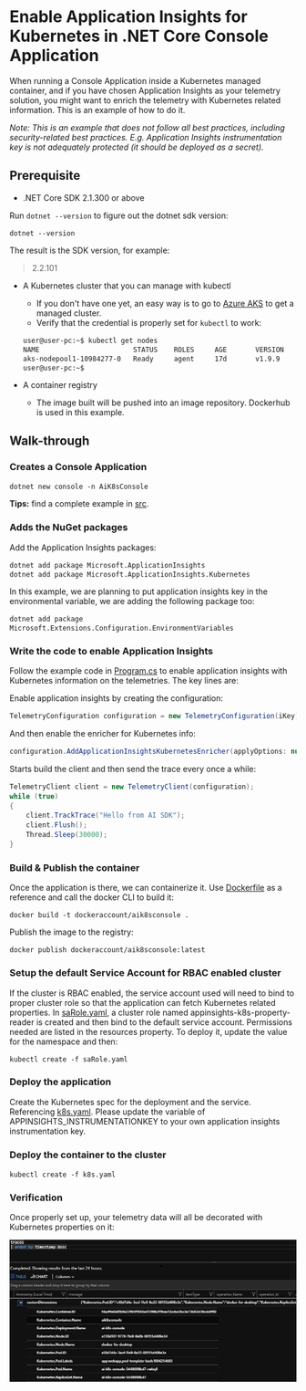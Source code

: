# Enable Application Insights for Kubernetes in .NET Core Console Application

When running a Console Application inside a Kubernetes managed container, and if you have chosen Application Insights as your telemetry solution, you might want to enrich the telemetry with Kubernetes related information. This is an example of how to do it.

_Note: This is an example that does not follow all best practices, including security-related best practices. E.g. Application Insights instrumentation key is not adequately protected (it should be deployed as a secret)._

## Prerequisite

* .NET Core SDK 2.1.300 or above

Run `dotnet --version` to figure out the dotnet sdk version:

```shell
dotnet --version
```

The result is the SDK version, for example:
> 2.2.101

* A Kubernetes cluster that you can manage with kubectl

  * If you don't have one yet, an easy way is to go to [Azure AKS](https://docs.microsoft.com/en-us/azure/aks/) to get a managed cluster.
  * Verify that the credential is properly set for `kubectl` to work:

  ```shell
  user@user-pc:~$ kubectl get nodes
  NAME                       STATUS    ROLES     AGE       VERSION
  aks-nodepool1-10984277-0   Ready     agent     17d       v1.9.9
  user@user-pc:~$
  ```

* A container registry

  * The image built will be pushed into an image repository. Dockerhub is used in this example.

## Walk-through

### Creates a Console Application

```shell
dotnet new console -n AiK8sConsole
```

__Tips:__ find a complete example in [src](./src).

### Adds the NuGet packages

Add the Application Insights packages:

```shell
dotnet add package Microsoft.ApplicationInsights
dotnet add package Microsoft.ApplicationInsights.Kubernetes
```

In this example, we are planning to put application insights key in the environmental variable, we are adding the following package too:

```shell
dotnet add package Microsoft.Extensions.Configuration.EnvironmentVariables
```

### Write the code to enable Application Insights

Follow the example code in [Program.cs](./src/Program.cs) to enable application insights with Kubernetes information on the telemetries. The key lines are:

Enable application insights by creating the configuration:

  ```csharp
  TelemetryConfiguration configuration = new TelemetryConfiguration(iKey);
  ```

And then enable the enricher for Kubernetes info:

  ```csharp
  configuration.AddApplicationInsightsKubernetesEnricher(applyOptions: null);
  ```

Starts build the client and then send the trace every once a while:

  ```csharp
  TelemetryClient client = new TelemetryClient(configuration);
  while (true)
  {
      client.TrackTrace("Hello from AI SDK");
      client.Flush();
      Thread.Sleep(30000);
  }
  ```

### Build & Publish the container

Once the application is there, we can containerize it. Use [Dockerfile](./src/Dockerfile) as a reference and call the docker CLI to build it:

```shell
docker build -t dockeraccount/aik8sconsole .
```

Publish the image to the registry:

```shell
docker publish dockeraccount/aik8sconsole:latest
```

### Setup the default Service Account for RBAC enabled cluster

If the cluster is RBAC enabled, the service account used will need to bind to proper cluster role so that the application can fetch Kubernetes related properties. In [saRole.yaml](./src/saRole.yaml), a cluster role named appinsights-k8s-property-reader is created and then bind to the default service account. Permissions needed are listed in the resources property. To deploy it, update the value for the namespace and then:

```shell
kubectl create -f saRole.yaml
```

### Deploy the application

Create the Kubernetes spec for the deployment and the service. Referencing [k8s.yaml](src/k8s.yaml). Please update the variable of APPINSIGHTS_INSTRUMENTATIONKEY to your own application insights instrumentation key.

### Deploy the container to the cluster

```shell
kubectl create -f k8s.yaml
```

### Verification

Once properly set up, your telemetry data will all be decorated with Kubernetes properties on it:

![Telemetry with Kubernetes information on it](.media/TraceResultQuery.png)
